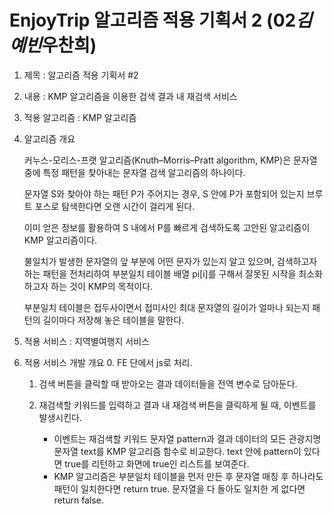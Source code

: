 # EnjoyTrip 알고리즘 적용 기획서 2 (02*김예빈*우찬희)

1. 제목 : 알고리즘 적용 기획서 #2

2. 내용 : KMP 알고리즘을 이용한 검색 결과 내 재검색 서비스

3. 적용 알고리즘 : KMP 알고리즘

4. 알고리즘 개요

   커누스-모리스-프랫 알고리즘(Knuth–Morris–Pratt algorithm, KMP)은 문자열 중에 특정 패턴을 찾아내는 문자열 검색 알고리즘의 하나이다.

   문자열 S와 찾아야 하는 패턴 P가 주어지는 경우, S 안에 P가 포함되어 있는지 브루트 포스로 탐색한다면 오랜 시간이 걸리게 된다.

   이미 얻은 정보를 활용하여 S 내에서 P를 빠르게 검색하도록 고안된 알고리즘이 KMP 알고리즘이다.

   불일치가 발생한 문자열의 앞 부분에 어떤 문자가 있는지 알고 있으며, 검색하고자 하는 패턴을 전처리하여 부분일치 테이블 배열 pi[i]를 구해서 잘못된 시작을 최소화 하고자 하는 것이 KMP의 목적이다.

   부분일치 테이블은 접두사이면서 접미사인 최대 문자열의 길이가 얼마나 되는지 패턴의 길이마다 저장해 놓은 테이블을 말한다.

5. 적용 서비스 : 지역별여행지 서비스

6. 적용 서비스 개발 개요 0. FE 단에서 js로 처리.

   1. 검색 버튼을 클릭할 때 받아오는 결과 데이터들을 전역 변수로 담아둔다.

   2. 재검색할 키워드를 입력하고 결과 내 재검색 버튼을 클릭하게 될 때, 이벤트를 발생시킨다.
      - 이벤트는 재검색할 키워드 문자열 pattern과 결과 데이터의 모든 관광지명 문자열 text를 KMP 알고리즘 함수로 비교한다. text 안에 pattern이 있다면 true를 리턴하고 화면에 true인 리스트를 보여준다.
      - KMP 알고리즘은 부분일치 테이블을 먼저 만든 후 문자열 매칭 후 하나라도 패턴이 일치한다면 return true. 문자열을 다 돌아도 일치한 게 없다면 return false.
